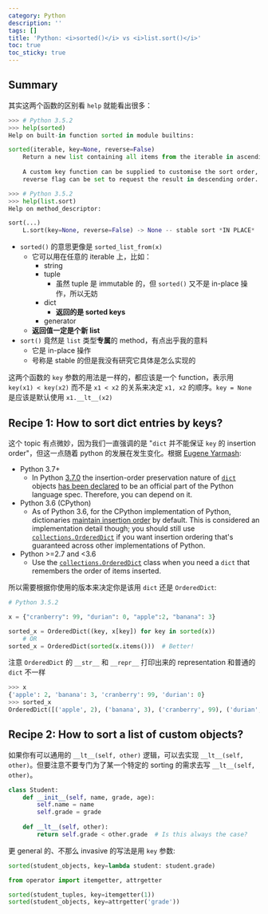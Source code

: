 ```yaml
---
category: Python
description: ''
tags: []
title: 'Python: <i>sorted()</i> vs <i>list.sort()</i>'
toc: true
toc_sticky: true
---
```


## Summary

其实这两个函数的区别看 `help` 就能看出很多：

```python
>>> # Python 3.5.2
>>> help(sorted)
Help on built-in function sorted in module builtins:

sorted(iterable, key=None, reverse=False)
    Return a new list containing all items from the iterable in ascending order.
    
    A custom key function can be supplied to customise the sort order, and the
    reverse flag can be set to request the result in descending order.
```

```python
>>> # Python 3.5.2
>>> help(list.sort)
Help on method_descriptor:

sort(...)
    L.sort(key=None, reverse=False) -> None -- stable sort *IN PLACE*
```

- `sorted()` 的意思更像是 `sorted_list_from(x)`
    - 它可以用在任意的 iterable 上，比如：
        - string
        - tuple
            - 虽然 tuple 是 immutable 的，但 `sorted()` 又不是 in-place 操作，所以无妨
        - dict
            - **返回的是 sorted keys**
        - generator
    - **返回值一定是个新 list**
- `sort()` 竟然是 `list` 类型**专属**的 method，有点出乎我的意料
    - 它是 in-place 操作
    - 号称是 stable 的但是我没有研究它具体是怎么实现的

这两个函数的 `key` 参数的用法是一样的，都应该是一个 function，表示用 `key(x1) < key(x2)` 而不是 `x1 < x2` 的关系来决定 `x1, x2` 的顺序。`key = None` 是应该是默认使用 `x1.__lt__(x2)`

## Recipe 1: How to sort dict entries by keys?

这个 topic 有点微妙，因为我们一直强调的是 "`dict` 并不能保证 `key` 的 insertion order"，但这一点随着 python 的发展在发生变化。根据 [Eugene Yarmash](https://stackoverflow.com/a/40007169):

- Python 3.7+
    - In Python [3.7.0](https://docs.python.org/3.7/whatsnew/3.7.html) the insertion-order preservation nature of [`dict`](https://docs.python.org/3.7/library/stdtypes.html#typesmapping) objects [has been declared](https://mail.python.org/pipermail/python-dev/2017-December/151283.html) to be an official part of the Python language spec. Therefore, you can depend on it.
- Python 3.6 (CPython)
    - As of Python 3.6, for the CPython implementation of Python, dictionaries [maintain insertion order](https://docs.python.org/3.6/whatsnew/3.6.html#new-dict-implementation) by default. This is considered an implementation detail though; you should still use [`collections.OrderedDict`](https://docs.python.org/3/library/collections.html#collections.OrderedDict) if you want insertion ordering that's guaranteed across other implementations of Python.
- Python >=2.7 and <3.6
    - Use the [`collections.OrderedDict`](https://docs.python.org/3/library/collections.html#collections.OrderedDict) class when you need a `dict` that remembers the order of items inserted.

所以需要根据你使用的版本来决定你是该用 `dict` 还是 `OrderedDict`:

```python
# Python 3.5.2

x = {"cranberry": 99, "durian": 0, "apple":2, "banana": 3}

sorted_x = OrderedDict((key, x[key]) for key in sorted(x))
    # OR
sorted_x = OrderedDict(sorted(x.items()))  # Better!
```

注意 `OrderedDict` 的 `__str__` 和 `__repr__` 打印出来的 representation 和普通的 `dict` 不一样

```python
>>> x
{'apple': 2, 'banana': 3, 'cranberry': 99, 'durian': 0}
>>> sorted_x
OrderedDict([('apple', 2), ('banana', 3), ('cranberry', 99), ('durian', 0)])
```

## Recipe 2: How to sort a list of custom objects?

如果你有可以通用的 `__lt__(self, other)` 逻辑，可以去实现 `__lt__(self, other)`。但要注意不要专门为了某一个特定的 sorting 的需求去写 `__lt__(self, other)`。

```python
class Student:
    def __init__(self, name, grade, age):
        self.name = name
        self.grade = grade
    
    def __lt__(self, other):
        return self.grade < other.grade  # Is this always the case? 
```

更 general 的、不那么 invasive 的写法是用 `key` 参数:

```python
sorted(student_objects, key=lambda student: student.grade)

from operator import itemgetter, attrgetter

sorted(student_tuples, key=itemgetter(1))
sorted(student_objects, key=attrgetter('grade'))
```